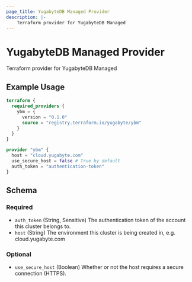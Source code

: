 ```yaml
---
page_title: YugabyteDB Managed Provider
description: |-
    Terraform provider for YugabyteDB Managed
---
```


# YugabyteDB Managed Provider

Terraform provider for YugabyteDB Managed

## Example Usage

```terraform
terraform {
  required_providers {
    ybm = {
      version = "0.1.0"
      source = "registry.terraform.io/yugabyte/ybm"
    }
  }
}

provider "ybm" {
  host = "cloud.yugabyte.com"
  use_secure_host = false # True by default
  auth_token = "authentication-token"
}
```

<!-- schema generated by tfplugindocs -->
## Schema

### Required

- `auth_token` (String, Sensitive) The authentication token of the account this cluster belongs to.
- `host` (String) The environment this cluster is being created in, e.g. cloud.yugabyte.com

### Optional

- `use_secure_host` (Boolean) Whether or not the host requires a secure connection (HTTPS).


